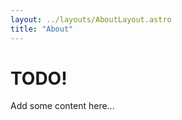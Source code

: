 ```yaml
---
layout: ../layouts/AboutLayout.astro
title: "About"
---
```


<!-- TODO: add content here -->

# TODO!

Add some content here...

